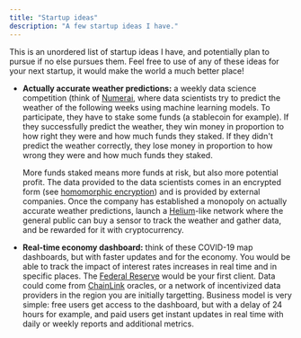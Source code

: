 ```yaml
---
title: "Startup ideas"
description: "A few startup ideas I have."
---
```


This is an unordered list of startup ideas I have, and potentially plan to pursue if no else pursues them. Feel free to use of any of these ideas for your next startup, it would make the world a much better place!

- **Actually accurate weather predictions:** a weekly data science competition (think of [Numerai](https://numer.ai), where data scientists try to predict the weather of the following weeks using machine learning models. To participate, they have to stake some funds (a stablecoin for example). If they successfully predict the weather, they win money in proportion to how right they were and how much funds they staked. If they didn't predict the weather correctly, they lose money in proportion to how wrong they were and how much funds they staked.

  More funds staked means more funds at risk, but also more potential profit. The data provided to the data scientists comes in an encrypted form (see [homomorphic encryption](https://en.wikipedia.org/wiki/Homomorphic_encryption)) and is provided by external companies. Once the company has established a monopoly on actually accurate weather predictions, launch a [Helium](https://helium.com)-like network where the general public can buy a sensor to track the weather and gather data, and be rewarded for it with cryptocurrency.

- **Real-time economy dashboard:** think of these COVID-19 map dashboards, but with faster updates and for the economy. You would be able to track the impact of interest rates increases in real time and in specific places. The [Federal Reserve](https://en.wikipedia.org/wiki/Federal_Reserve) would be your first client. Data could come from [ChainLink](https://chain.link) oracles, or a network of incentivized data providers in the region you are initially targetting. Business model is very simple: free users get access to the dashboard, but with a delay of 24 hours for example, and paid users get instant updates in real time with daily or weekly reports and additional metrics.
